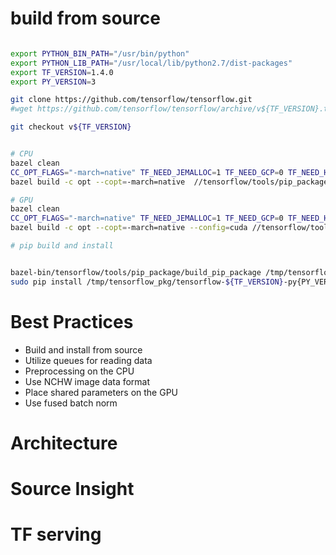 # build from source
```bash

export PYTHON_BIN_PATH="/usr/bin/python"
export PYTHON_LIB_PATH="/usr/local/lib/python2.7/dist-packages"
export TF_VERSION=1.4.0
export PY_VERSION=3

git clone https://github.com/tensorflow/tensorflow.git
#wget https://github.com/tensorflow/tensorflow/archive/v${TF_VERSION}.tar.gz

git checkout v${TF_VERSION}


# CPU
bazel clean
CC_OPT_FLAGS="-march=native" TF_NEED_JEMALLOC=1 TF_NEED_GCP=0 TF_NEED_HDFS=0 TF_ENABLE_XLA=0  TF_NEED_OPENCL=0 TF_NEED_CUDA=0 ./configure
bazel build -c opt --copt=-march=native  //tensorflow/tools/pip_package:build_pip_package

# GPU
bazel clean
CC_OPT_FLAGS="-march=native" TF_NEED_JEMALLOC=1 TF_NEED_GCP=0 TF_NEED_HDFS=0 TF_ENABLE_XLA=0  TF_NEED_OPENCL=0 TF_NEED_CUDA=1 ./configure
bazel build -c opt --copt=-march=native --config=cuda //tensorflow/tools/pip_package:build_pip_package

# pip build and install


bazel-bin/tensorflow/tools/pip_package/build_pip_package /tmp/tensorflow_pkg
sudo pip install /tmp/tensorflow_pkg/tensorflow-${TF_VERSION}-py{PY_VERSION}-none-any.whl
```

# Best Practices

* Build and install from source
* Utilize queues for reading data
* Preprocessing on the CPU
* Use NCHW image data format
* Place shared parameters on the GPU
* Use fused batch norm

# Architecture


# Source Insight

# TF serving